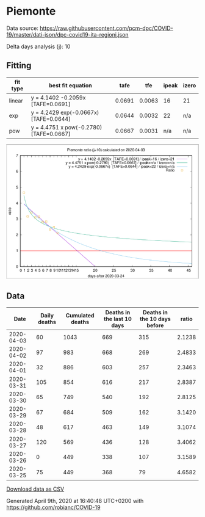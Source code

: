 # Piemonte

Data source: https://raw.githubusercontent.com/pcm-dpc/COVID-19/master/dati-json/dpc-covid19-ita-regioni.json

Delta days analysis (j): 10

## Fitting 
|fit type|best fit equation|tafe|tfe|ipeak|izero|
|-------|-----|--------|------|---|---|
|linear|y = 4.1402 -0.2059x  [TAFE=0.0691]|0.0691|0.0063|16|21|
|exp|y = 4.2429 exp(-0.0667x)  [TAFE=0.0644]|0.0644|0.0032|22|n/a|
|pow|y = 4.4751 x pow(-0.2780)  [TAFE=0.0667]|0.0667|0.0031|n/a|n/a|

![Plot](COVID-19_piemonte_j10_2020-04-03.png)

## Data
|Date|Daily deaths|Cumulated deaths|Deaths in the last 10 days|Deaths in the 10 days before|ratio|
|----|----------|-----------|-------|--------------------|-----|
|2020-04-03|60|1043|669|315|2.1238|
|2020-04-02|97|983|668|269|2.4833|
|2020-04-01|32|886|603|257|2.3463|
|2020-03-31|105|854|616|217|2.8387|
|2020-03-30|65|749|540|192|2.8125|
|2020-03-29|67|684|509|162|3.1420|
|2020-03-28|48|617|463|149|3.1074|
|2020-03-27|120|569|436|128|3.4062|
|2020-03-26|0|449|338|107|3.1589|
|2020-03-25|75|449|368|79|4.6582|

[Download data as CSV](COVID-19_piemonte_j10_2020-04-03.csv)

Generated April 9th, 2020 at 16:40:48 UTC+0200 with https://github.com/robianc/COVID-19
